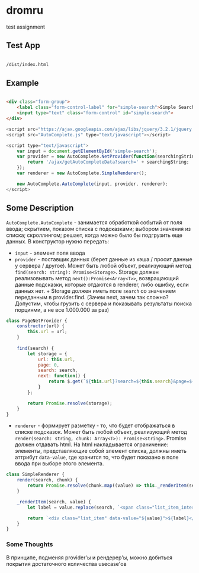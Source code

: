 # dromru
test assignment

<h2>Test App</h2>

```html

/dist/index.html
```

<h2>Example</h2>

```html

<div class="form-group">
    <label class="form-control-label" for="simple-search">Simple Search: </label>
    <input type="text" class="form-control" id="simple-search">
</div>
```

```js
<script src="https://ajax.googleapis.com/ajax/libs/jquery/3.2.1/jquery.min.js"></script>
<script src="AutoComplete.js" type="text/javascript"></script>

<script type="text/javascript">
    var input = document.getElementById('simple-search');
    var provider = new AutoComplete.NetProvider(function(searchingString) {
        return '/ajax/getAutoCompleteData?search=' + searchingString;
    });
    var renderer = new AutoComplete.SimpleRenderer();

    new AutoComplete.AutoComplete(input, provider, renderer);
</script>
```

<h2>Some Description</h2>

`AutoComplete.AutoComplete` - занимается обработкой событий от поля ввода; скрытием, показом списка с подсказками; выбором
значения из списка; скроллингом; решает, когда можно было бы подгрузить еще данных. В конструктор нужно передать:
- `input` - элемент поля ввода
- `provider` - поставщик данных (берет данные из кэша / просит данные у сервера / другое). Может быть любой объект, реализующий
метод `find(search: string): Promise<Storage>`. Storage должен реализовывать метод `next():Promise<Array<T>>`, возвращающий
данные подсказки, которые отдаются в renderer, либо ошибку, если данных нет. + Storage должен иметь поле `search` со значением
переданным в provider.find. (Зачем next, зачем так сложно? Допустим, чтобы грузить с сервера и показывать результаты 
поиска порциями, а не все 1.000.000 за раз)

```js
class PageNetProvider {
    constructor(url) {
        this.url = url;
    }
    
    find(search) {
        let storage = {
            url: this.url,
            page: 0,
            search: search,
            next: function() {
                return $.get(`${this.url}?search=${this.search}&page=${++this.page}`)
            }
        };

        return Promise.resolve(storage);
    }
}
```

- `renderer` - формирует разметку - то, что будет отображаться в списке подсказок. Может быть любой объект, 
реализующий метод `render(search: string, chunk: Array<T>): Promise<string>`. Promise должен отдавать html. На html 
накладывается ограничение: элементы, представляющие собой элемент списка, должны иметь аттрибут `data-value`, где хранится то,
что будет показано в поле ввода при выборе этого элемента.

```js
class SimpleRenderer {
    render(search, chunk) {
        return Promise.resolve(chunk.map((value) => this._renderItem(search, value)));
    }

    _renderItem(search, value) {
        let label = value.replace(search, `<span class="list_item_intersection">${search}</span>`);

        return `<div class="list_item" data-value="${value}">${label}</div>`;
    }
}
```

<h3>Some Thoughts</h3>
В принципе, подменяя provider'ы и рендерер'ы, можно добиться покрытия достаточного количества usecase'ов
